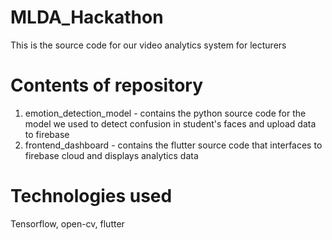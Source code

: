 # MLDA_Hackathon

This is the source code for our video analytics system for lecturers

# Contents of repository
1. emotion_detection_model - contains the python source code for the model we used to detect confusion in student's faces and upload data to firebase
2. frontend_dashboard - contains the flutter source code that interfaces to firebase cloud and displays analytics data

# Technologies used
Tensorflow, open-cv, flutter
